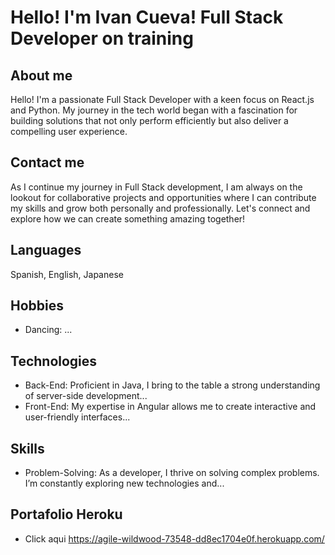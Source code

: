 # Hello! I'm Ivan Cueva! Full Stack Developer on training

## About me

Hello! I'm a passionate Full Stack Developer with a keen focus on React.js and Python. My journey in the tech world began with a fascination for building solutions that not only perform efficiently but also deliver a compelling user experience.

## Contact me

As I continue my journey in Full Stack development, I am always on the lookout for collaborative projects and opportunities where I can contribute my skills and grow both personally and professionally. Let's connect and explore how we can create something amazing together!

## Languages

Spanish, English, Japanese

## Hobbies

- Dancing: ...

## Technologies

- Back-End: Proficient in Java, I bring to the table a strong understanding of server-side development...
- Front-End: My expertise in Angular allows me to create interactive and user-friendly interfaces...

## Skills

- Problem-Solving: As a developer, I thrive on solving complex problems. I’m constantly exploring new technologies and...

## Portafolio Heroku
- Click aqui <https://agile-wildwood-73548-dd8ec1704e0f.herokuapp.com/>
